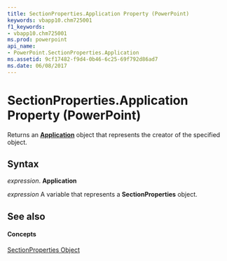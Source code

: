```yaml
---
title: SectionProperties.Application Property (PowerPoint)
keywords: vbapp10.chm725001
f1_keywords:
- vbapp10.chm725001
ms.prod: powerpoint
api_name:
- PowerPoint.SectionProperties.Application
ms.assetid: 9cf17482-f9d4-0b46-6c25-69f792d86ad7
ms.date: 06/08/2017
---
```



# SectionProperties.Application Property (PowerPoint)

Returns an  **[Application](PowerPoint.Application.md)** object that represents the creator of the specified object.


## Syntax

 _expression_. **Application**

 _expression_ A variable that represents a **SectionProperties** object.


## See also


#### Concepts


[SectionProperties Object](PowerPoint.SectionProperties.md)

